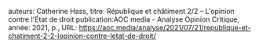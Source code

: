 auteurs: Catherine Hass, 
titre: République et châtiment 2/2 – L'opinion contre l'État de droit
publication:AOC media - Analyse Opinion Critique, 
année: 2021, 
p.,
URL: https://aoc.media/analyse/2021/07/21/republique-et-chatiment-2-2-lopinion-contre-letat-de-droit/

